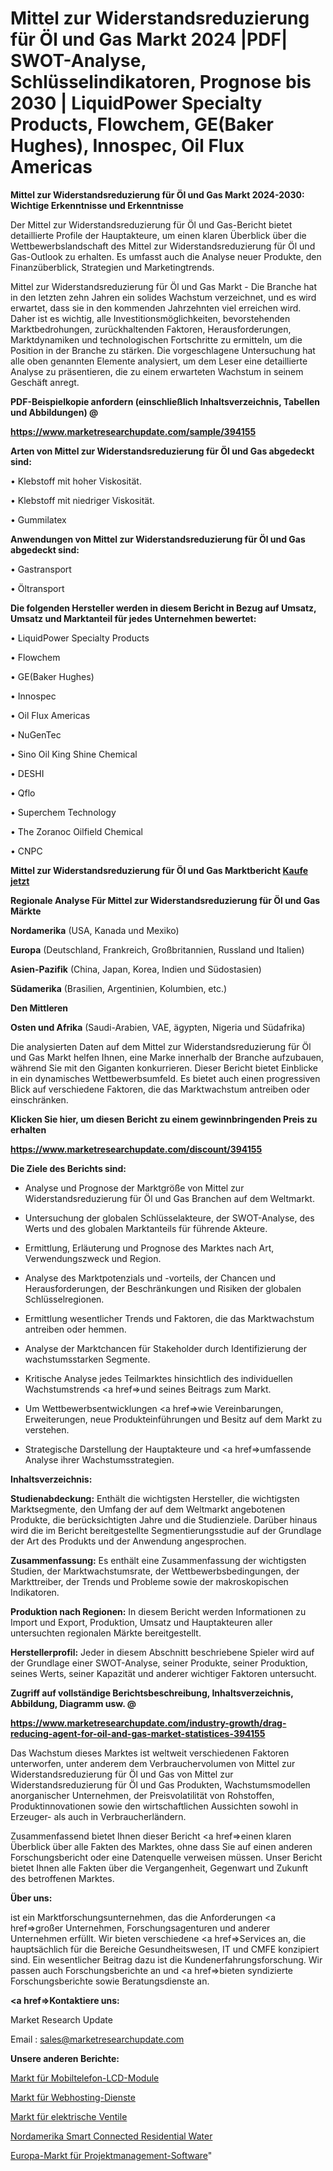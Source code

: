 # Mittel zur Widerstandsreduzierung für Öl und Gas Markt 2024 |PDF| SWOT-Analyse, Schlüsselindikatoren, Prognose bis 2030 | LiquidPower Specialty Products, Flowchem, GE(Baker Hughes), Innospec, Oil Flux Americas

<strong>Mittel zur Widerstandsreduzierung für Öl und Gas Markt 2024-2030: Wichtige Erkenntnisse und Erkenntnisse</strong>

Der Mittel zur Widerstandsreduzierung für Öl und Gas-Bericht bietet detaillierte Profile der Hauptakteure, um einen klaren Überblick über die Wettbewerbslandschaft des Mittel zur Widerstandsreduzierung für Öl und Gas-Outlook zu erhalten. Es umfasst auch die Analyse neuer Produkte, den Finanzüberblick, Strategien und Marketingtrends.

Mittel zur Widerstandsreduzierung für Öl und Gas Markt - Die Branche hat in den letzten zehn Jahren ein solides Wachstum verzeichnet, und es wird erwartet, dass sie in den kommenden Jahrzehnten viel erreichen wird. Daher ist es wichtig, alle Investitionsmöglichkeiten, bevorstehenden Marktbedrohungen, zurückhaltenden Faktoren, Herausforderungen, Marktdynamiken und technologischen Fortschritte zu ermitteln, um die Position in der Branche zu stärken. Die vorgeschlagene Untersuchung hat alle oben genannten Elemente analysiert, um dem Leser eine detaillierte Analyse zu präsentieren, die zu einem erwarteten Wachstum in seinem Geschäft anregt.



<strong><b>PDF-Beispielkopie anfordern (einschließlich Inhaltsverzeichnis, Tabellen und Abbildungen) @ </b></strong>

<strong><a href=https://www.marketresearchupdate.com/sample/394155>

<strong>https://www.marketresearchupdate.com/sample/394155</u></a></strong></strong>



<strong>Arten von Mittel zur Widerstandsreduzierung für Öl und Gas abgedeckt sind:</strong>

• Klebstoff mit hoher Viskosität.

• Klebstoff mit niedriger Viskosität.

• Gummilatex



<strong>Anwendungen von Mittel zur Widerstandsreduzierung für Öl und Gas abgedeckt sind:</strong>

• Gastransport

• Öltransport



<strong>Die folgenden Hersteller werden in diesem Bericht in Bezug auf Umsatz, Umsatz und Marktanteil für jedes Unternehmen bewertet:</strong>

• LiquidPower Specialty Products

• Flowchem

• GE(Baker Hughes)

• Innospec

• Oil Flux Americas

• NuGenTec

• Sino Oil King Shine Chemical

• DESHI

• Qflo

• Superchem Technology

• The Zoranoc Oilfield Chemical

• CNPC



<strong>Mittel zur Widerstandsreduzierung für Öl und Gas Marktbericht <a href=https://www.marketresearchupdate.com/buynow/394155>Kaufe jetzt</a></strong>



<strong>Regionale Analyse Für Mittel zur Widerstandsreduzierung für Öl und Gas Märkte</strong>



<strong>Nordamerika</strong> (USA, Kanada und Mexiko)



<strong>Europa</strong> (Deutschland, Frankreich, Großbritannien, Russland und Italien)



<strong>Asien-Pazifik</strong> (China, Japan, Korea, Indien und Südostasien)



<strong>Südamerika</strong> (Brasilien, Argentinien, Kolumbien, etc.)



<strong>Den Mittleren</strong> 

<strong>Osten und Afrika</strong> (Saudi-Arabien, VAE, ägypten, Nigeria und Südafrika)

Die analysierten Daten auf dem Mittel zur Widerstandsreduzierung für Öl und Gas Markt helfen Ihnen, eine Marke innerhalb der Branche aufzubauen, während Sie mit den Giganten konkurrieren. Dieser Bericht bietet Einblicke in ein dynamisches Wettbewerbsumfeld. Es bietet auch einen progressiven Blick auf verschiedene Faktoren, die das Marktwachstum antreiben oder einschränken.



<strong>Klicken Sie hier, um diesen Bericht zu einem gewinnbringenden Preis zu erhalten
</strong>

<strong><a href=https://www.marketresearchupdate.com/discount/394155>https://www.marketresearchupdate.com/discount/394155</b></u></strong></a>



<strong>Die Ziele des Berichts sind:</strong>

- Analyse und Prognose der Marktgröße von Mittel zur Widerstandsreduzierung für Öl und Gas Branchen auf dem Weltmarkt.

- Untersuchung der globalen Schlüsselakteure, der SWOT-Analyse, des Werts und des globalen Marktanteils für führende Akteure.

- Ermittlung, Erläuterung und Prognose des Marktes nach Art, Verwendungszweck und Region.

- Analyse des Marktpotenzials und -vorteils, der Chancen und Herausforderungen, der Beschränkungen und Risiken der globalen Schlüsselregionen.

- Ermittlung wesentlicher Trends und Faktoren, die das Marktwachstum antreiben oder hemmen.

- Analyse der Marktchancen für Stakeholder durch Identifizierung der wachstumsstarken Segmente.

- Kritische Analyse jedes Teilmarktes hinsichtlich des individuellen Wachstumstrends <a href=>und</a> seines Beitrags zum Markt.

- Um Wettbewerbsentwicklungen <a href=>wie</a> Vereinbarungen, Erweiterungen, neue Produkteinführungen und Besitz auf dem Markt zu verstehen.

- Strategische Darstellung der Hauptakteure und <a href=>umfas</a>sende Analyse ihrer Wachstumsstrategien.



<strong>Inhaltsverzeichnis:</strong>



<strong>Studienabdeckung:</strong> Enthält die wichtigsten Hersteller, die wichtigsten Marktsegmente, den Umfang der auf dem Weltmarkt angebotenen Produkte, die berücksichtigten Jahre und die Studienziele. Darüber hinaus wird die im Bericht bereitgestellte Segmentierungsstudie auf der Grundlage der Art des Produkts und der Anwendung angesprochen.



<strong>Zusammenfassung:</strong> Es enthält eine Zusammenfassung der wichtigsten Studien, der Marktwachstumsrate, der Wettbewerbsbedingungen, der Markttreiber, der Trends und Probleme sowie der makroskopischen Indikatoren.



<strong>Produktion nach Regionen:</strong> In diesem Bericht werden Informationen zu Import und Export, Produktion, Umsatz und Hauptakteuren aller untersuchten regionalen Märkte bereitgestellt.



<strong>Herstellerprofil:</strong> Jeder in diesem Abschnitt beschriebene Spieler wird auf der Grundlage einer SWOT-Analyse, seiner Produkte, seiner Produktion, seines Werts, seiner Kapazität und anderer wichtiger Faktoren untersucht.



<strong><b>Zugriff auf vollständige Berichtsbeschreibung, Inhaltsverzeichnis, Abbildung, Diagramm usw. @ </b></strong>

<strong><a href=https://www.marketresearchupdate.com/industry-growth/drag-reducing-agent-for-oil-and-gas-market-statistices-394155>https://www.marketresearchupdate.com/industry-growth/drag-reducing-agent-for-oil-and-gas-market-statistices-394155</a></strong>

Das Wachstum dieses Marktes ist weltweit verschiedenen Faktoren unterworfen, unter anderem dem Verbrauchervolumen von Mittel zur Widerstandsreduzierung für Öl und Gas von Mittel zur Widerstandsreduzierung für Öl und Gas Produkten, Wachstumsmodellen anorganischer Unternehmen, der Preisvolatilität von Rohstoffen, Produktinnovationen sowie den wirtschaftlichen Aussichten sowohl in Erzeuger- als auch in Verbraucherländern.

Zusammenfassend bietet Ihnen dieser Bericht <a href=>einen</a> klaren Überblick über alle Fakten des Marktes, ohne dass Sie auf einen anderen Forschungsbericht oder eine Datenquelle verweisen müssen. Unser Bericht bietet Ihnen alle Fakten über die Vergangenheit, Gegenwart und Zukunft des betroffenen Marktes.



<strong>Über uns:</strong>

 ist ein Marktforschungsunternehmen, das die Anforderungen <a href=>großer</a> Unternehmen, Forschungsagenturen und anderer Unternehmen erfüllt. Wir bieten verschiedene <a href=>Services</a> an, die hauptsächlich für die Bereiche Gesundheitswesen, IT und CMFE konzipiert sind. Ein wesentlicher Beitrag dazu ist die Kundenerfahrungsforschung. Wir passen auch Forschungsberichte an und <a href=>bieten</a> syndizierte Forschungsberichte sowie Beratungsdienste an.



<strong><a href=>Kontaktiere uns:</a></strong>

Market Research Update

Email : sales@marketresearchupdate.com



<strong>Unsere anderen Berichte:</strong>

<a href=https://www.linkedin.com/pulse/mobile-phone-lcd-moudle-market-size-share-trend>Markt für Mobiltelefon-LCD-Module</a>

<a href=https://www.linkedin.com/pulse/web-hosting-services-market-sizing-up-anticipating>Markt für Webhosting-Dienste</a>

<a href=https://www.linkedin.com/pulse/electric-valve-market-size-emerging-trends>Markt für elektrische Ventile</a>

<a href=https://www.linkedin.com/pulse/north-america-smart-connected-residential-water>Nordamerika Smart Connected Residential Water</a>

<a href=https://www.linkedin.com/pulse/europe-project-management-software-market-new>Europa-Markt für Projektmanagement-Software</a>"
